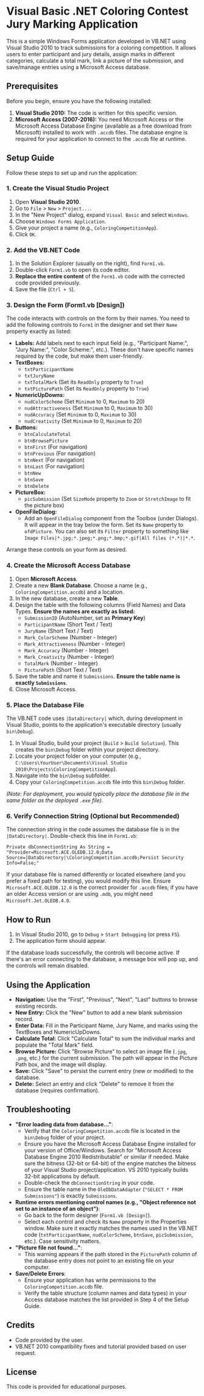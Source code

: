 # Visual Basic .NET Coloring Contest Jury Marking Application

This is a simple Windows Forms application developed in VB.NET using Visual Studio 2010 to track submissions for a coloring competition. It allows users to enter participant and jury details, assign marks in different categories, calculate a total mark, link a picture of the submission, and save/manage entries using a Microsoft Access database.

## Prerequisites

Before you begin, ensure you have the following installed:

1.  **Visual Studio 2010:** The code is written for this specific version.
2.  **Microsoft Access (2007-2016):** You need Microsoft Access or the Microsoft Access Database Engine (available as a free download from Microsoft) installed to work with `.accdb` files. The database engine is required for your application to connect to the `.accdb` file at runtime.

## Setup Guide

Follow these steps to set up and run the application:

### 1. Create the Visual Studio Project

1.  Open **Visual Studio 2010**.
2.  Go to `File` > `New` > `Project...`.
3.  In the "New Project" dialog, expand `Visual Basic` and select `Windows`.
4.  Choose `Windows Forms Application`.
5.  Give your project a name (e.g., `ColoringCompetitionApp`).
6.  Click `OK`.

### 2. Add the VB.NET Code

1.  In the Solution Explorer (usually on the right), find `Form1.vb`.
2.  Double-click `Form1.vb` to open its code editor.
3.  **Replace the entire content** of the `Form1.vb` code with the corrected code provided previously.
4.  Save the file (`Ctrl + S`).

### 3. Design the Form (Form1.vb [Design])

The code interacts with controls on the form by their names. You need to add the following controls to `Form1` in the designer and set their `Name` property exactly as listed:

*   **Labels:** Add labels next to each input field (e.g., "Participant Name:", "Jury Name:", "Color Scheme:", etc.). These don't have specific names required by the code, but make them user-friendly.
*   **TextBoxes:**
    *   `txtParticipantName`
    *   `txtJuryName`
    *   `txtTotalMark` (Set its `ReadOnly` property to `True`)
    *   `txtPicturePath` (Set its `ReadOnly` property to `True`)
*   **NumericUpDowns:**
    *   `nudColorScheme` (Set `Minimum` to 0, `Maximum` to 20)
    *   `nudAttractiveness` (Set `Minimum` to 0, `Maximum` to 30)
    *   `nudAccuracy` (Set `Minimum` to 0, `Maximum` to 30)
    *   `nudCreativity` (Set `Minimum` to 0, `Maximum` to 20)
*   **Buttons:**
    *   `btnCalculateTotal`
    *   `btnBrowsePicture`
    *   `btnFirst` (For navigation)
    *   `btnPrevious` (For navigation)
    *   `btnNext` (For navigation)
    *   `btnLast` (For navigation)
    *   `btnNew`
    *   `btnSave`
    *   `btnDelete`
*   **PictureBox:**
    *   `picSubmission` (Set `SizeMode` property to `Zoom` or `StretchImage` to fit the picture box)
*   **OpenFileDialog:**
    *   Add an `OpenFileDialog` component from the Toolbox (under Dialogs). It will appear in the tray below the form. Set its `Name` property to `ofdPicture`. You can also set its `Filter` property to something like `Image Files|*.jpg;*.jpeg;*.png;*.bmp;*.gif|All files (*.*)|*.*`.

Arrange these controls on your form as desired.

### 4. Create the Microsoft Access Database

1.  Open **Microsoft Access**.
2.  Create a new **Blank Database**. Choose a name (e.g., `ColoringCompetition.accdb`) and a location.
3.  In the new database, create a new **Table**.
4.  Design the table with the following columns (Field Names) and Data Types. **Ensure the names are exactly as listed:**
    *   `SubmissionID` (AutoNumber, set as **Primary Key**)
    *   `ParticipantName` (Short Text / Text)
    *   `JuryName` (Short Text / Text)
    *   `Mark_ColorScheme` (Number - Integer)
    *   `Mark_Attractiveness` (Number - Integer)
    *   `Mark_Accuracy` (Number - Integer)
    *   `Mark_Creativity` (Number - Integer)
    *   `TotalMark` (Number - Integer)
    *   `PicturePath` (Short Text / Text)
5.  Save the table and name it `Submissions`. **Ensure the table name is exactly `Submissions`**.
6.  Close Microsoft Access.

### 5. Place the Database File

The VB.NET code uses `|DataDirectory|` which, during development in Visual Studio, points to the application's executable directory (usually `bin\Debug`).

1.  In Visual Studio, build your project (`Build` > `Build Solution`). This creates the `bin\Debug` folder within your project directory.
2.  Locate your project folder on your computer (e.g., `C:\Users\YourUser\Documents\Visual Studio 2010\Projects\ColoringCompetitionApp`).
3.  Navigate into the `bin\Debug` subfolder.
4.  Copy your `ColoringCompetition.accdb` file into this `bin\Debug` folder.

*(Note: For deployment, you would typically place the database file in the same folder as the deployed `.exe` file).*

### 6. Verify Connection String (Optional but Recommended)

The connection string in the code assumes the database file is in the `|DataDirectory|`. Double-check this line in `Form1.vb`:

```vb.net
Private dbConnectionString As String = "Provider=Microsoft.ACE.OLEDB.12.0;Data Source=|DataDirectory|\ColoringCompetition.accdb;Persist Security Info=False;"
```

If your database file is named differently or located elsewhere (and you prefer a fixed path for testing), you would modify this line. Ensure `Microsoft.ACE.OLEDB.12.0` is the correct provider for `.accdb` files; if you have an older Access version or are using `.mdb`, you might need `Microsoft.Jet.OLEDB.4.0`.

## How to Run

1.  In Visual Studio 2010, go to `Debug` > `Start Debugging` (or press `F5`).
2.  The application form should appear.

If the database loads successfully, the controls will become active. If there's an error connecting to the database, a message box will pop up, and the controls will remain disabled.

## Using the Application

*   **Navigation:** Use the "First", "Previous", "Next", "Last" buttons to browse existing records.
*   **New Entry:** Click the "New" button to add a new blank submission record.
*   **Enter Data:** Fill in the Participant Name, Jury Name, and marks using the TextBoxes and NumericUpDowns.
*   **Calculate Total:** Click "Calculate Total" to sum the individual marks and populate the "Total Mark" field.
*   **Browse Picture:** Click "Browse Picture" to select an image file (`.jpg`, `.png`, etc.) for the current submission. The path will appear in the Picture Path box, and the image will display.
*   **Save:** Click "Save" to persist the current entry (new or modified) to the database.
*   **Delete:** Select an entry and click "Delete" to remove it from the database (requires confirmation).

## Troubleshooting

*   **"Error loading data from database..."**:
    *   Verify that the `ColoringCompetition.accdb` file is located in the `bin\Debug` folder of your project.
    *   Ensure you have the Microsoft Access Database Engine installed for your version of Office/Windows. Search for "Microsoft Access Database Engine 2010 Redistributable" or similar if needed. Make sure the bitness (32-bit or 64-bit) of the engine matches the bitness of your Visual Studio project/application. VS 2010 typically builds 32-bit applications by default.
    *   Double-check the `dbConnectionString` in your code.
    *   Ensure the table name in the `OleDbDataAdapter` (`"SELECT * FROM Submissions"`) is exactly `Submissions`.
*   **Runtime errors mentioning control names (e.g., "Object reference not set to an instance of an object")**:
    *   Go back to the form designer (`Form1.vb [Design]`).
    *   Select each control and check its `Name` property in the Properties window. Make sure it exactly matches the names used in the VB.NET code (`txtParticipantName`, `nudColorScheme`, `btnSave`, `picSubmission`, etc.). Case sensitivity matters.
*   **"Picture file not found..."**:
    *   This warning appears if the path stored in the `PicturePath` column of the database entry does not point to an existing file on your computer.
*   **Save/Delete Errors**:
    *   Ensure your application has write permissions to the `ColoringCompetition.accdb` file.
    *   Verify the table structure (column names and data types) in your Access database matches the list provided in Step 4 of the Setup Guide.

## Credits

*   Code provided by the user.
*   VB.NET 2010 compatibility fixes and tutorial provided based on user request.

## License

This code is provided for educational purposes.
